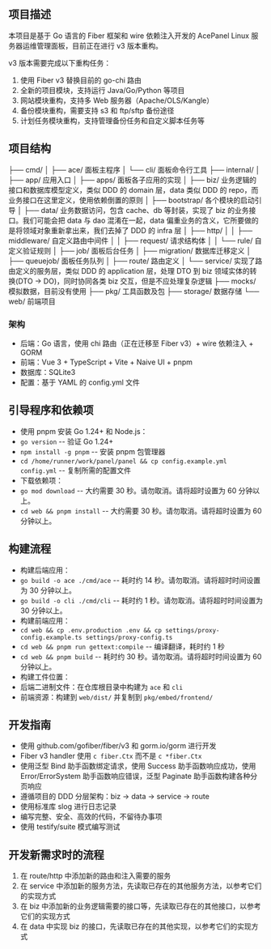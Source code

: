 ## 项目描述

本项目是基于 Go 语言的 Fiber 框架和 wire 依赖注入开发的 AcePanel Linux 服务器运维管理面板，目前正在进行 v3 版本重构。

v3 版本需要完成以下重构任务：
1. 使用 Fiber v3 替换目前的 go-chi 路由
2. 全新的项目模块，支持运行 Java/Go/Python 等项目
3. 网站模块重构，支持多 Web 服务器（Apache/OLS/Kangle）
4. 备份模块重构，需要支持 s3 和 ftp/sftp 备份途径
5. 计划任务模块重构，支持管理备份任务和自定义脚本任务等

## 项目结构

├── cmd/
│   ├── ace/ 面板主程序
│   └── cli/ 面板命令行工具
├── internal/
│   ├── app/ 应用入口
│   ├── apps/ 面板各子应用的实现
│   ├── biz/ 业务逻辑的接口和数据库模型定义，类似 DDD 的 domain 层，data 类似 DDD 的 repo，而业务接口在这里定义，使用依赖倒置的原则
│   ├── bootstrap/ 各个模块的启动引导
│   ├── data/ 业务数据访问，包含 cache、db 等封装，实现了 biz 的业务接口。我们可能会把 data 与 dao 混淆在一起，data 偏重业务的含义，它所要做的是将领域对象重新拿出来，我们去掉了 DDD 的 infra 层
│   ├── http/
│   │   ├── middleware/ 自定义路由中间件
│   │   ├── request/ 请求结构体
│   │   └── rule/ 自定义验证规则
│   ├── job/ 面板后台任务
│   ├── migration/ 数据库迁移定义
│   ├── queuejob/ 面板任务队列
│   ├── route/ 路由定义
│   └── service/ 实现了路由定义的服务层，类似 DDD 的 application 层，处理 DTO 到 biz 领域实体的转换(DTO -> DO)，同时协同各类 biz 交互，但是不应处理复杂逻辑
├── mocks/ 模拟数据，目前没有使用
├── pkg/ 工具函数及包
├── storage/ 数据存储
└── web/ 前端项目

### 架构

- 后端：Go 语言，使用 chi 路由（正在迁移至 Fiber v3）+ wire 依赖注入 + GORM
- 前端：Vue 3 + TypeScript + Vite + Naive UI + pnpm
- 数据库：SQLite3
- 配置：基于 YAML 的 config.yml 文件

## 引导程序和依赖项

- 使用 pnpm 安装 Go 1.24+ 和 Node.js：
- `go version` -- 验证 Go 1.24+
- `npm install -g pnpm` -- 安装 pnpm 包管理器
- `cd /home/runner/work/panel/panel && cp config.example.yml config.yml` -- 复制所需的配置文件
- 下载依赖项：
- `go mod download` -- 大约需要 30 秒。请勿取消。请将超时设置为 60 分钟以上。
- `cd web && pnpm install` -- 大约需要 30 秒。请勿取消。请将超时设置为 60 分钟以上。

## 构建流程

- 构建后端应用：
- `go build -o ace ./cmd/ace` -- 耗时约 14 秒。请勿取消。请将超时时间设置为 30 分钟以上。
- `go build -o cli ./cmd/cli` -- 耗时约 1 秒。请勿取消。请将超时时间设置为 30 分钟以上。
- 构建前端应用：
- `cd web && cp .env.production .env && cp settings/proxy-config.example.ts settings/proxy-config.ts`
- `cd web && pnpm run gettext:compile` -- 编译翻译，耗时约 1 秒
- `cd web && pnpm build` -- 耗时约 30 秒。请勿取消。请将超时时间设置为 60 分钟以上。
- 构建工件位置：
- 后端二进制文件：在仓库根目录中构建为 `ace` 和 `cli`
- 前端资源：构建到 `web/dist/` 并复制到 `pkg/embed/frontend/`

## 开发指南

- 使用 github.com/gofiber/fiber/v3 和 gorm.io/gorm 进行开发
- Fiber v3 handler 使用 `c fiber.Ctx` 而不是 `c *fiber.Ctx`
- 使用泛型 Bind 助手函数绑定请求，使用 Success 助手函数响应成功，使用 Error/ErrorSystem 助手函数响应错误，泛型 Paginate 助手函数构建各种分页响应
- 遵循项目的 DDD 分层架构：biz → data → service → route
- 使用标准库 slog 进行日志记录
- 编写完整、安全、高效的代码，不留待办事项
- 使用 testify/suite 模式编写测试

## 开发新需求时的流程

1. 在 route/http 中添加新的路由和注入需要的服务
2. 在 service 中添加新的服务方法，先读取已存在的其他服务方法，以参考它们的实现方式
3. 在 biz 中添加新的业务逻辑需要的接口等，先读取已存在的其他接口，以参考它们的实现方式
4. 在 data 中实现 biz 的接口，先读取已存在的其他实现，以参考它们的实现方式
